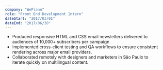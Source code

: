```yaml
---
company: "WePlann"
role: "Front End Development Intern"
dateStart: "2017/03/01"
dateEnd: "2017/06/30"
---
```


- Produced responsive HTML and CSS email newsletters delivered to audiences of 10,000+ subscribers per campaign.
- Implemented cross-client testing and QA workflows to ensure consistent rendering across major email providers.
- Collaborated remotely with designers and marketers in São Paulo to iterate quickly on multilingual content.
